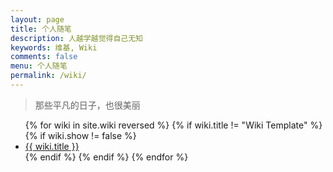 ```yaml
---
layout: page
title: 个人随笔
description: 人越学越觉得自己无知
keywords: 维基, Wiki
comments: false
menu: 个人随笔
permalink: /wiki/
---
```


> 那些平凡的日子，也很美丽

<ul class="listing">
{% for wiki in site.wiki reversed  %}
{% if wiki.title != "Wiki Template" %}
    {% if wiki.show != false %}
    <li class="listing-item"><a href="{{ wiki.url }}">{{ wiki.title }}</a></li>
    {% endif %}
{% endif %}
{% endfor %}
</ul>
